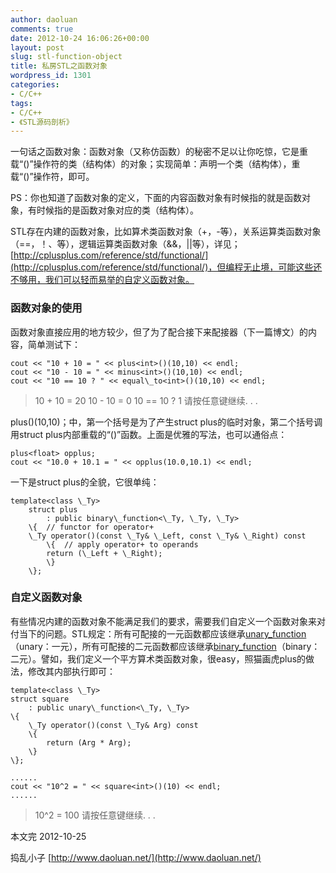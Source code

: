 ```yaml
---
author: daoluan
comments: true
date: 2012-10-24 16:06:26+00:00
layout: post
slug: stl-function-object
title: 私房STL之函数对象
wordpress_id: 1301
categories:
- C/C++
tags:
- C/C++
- 《STL源码剖析》
---
```


一句话之函数对象：函数对象（又称仿函数）的秘密不足以让你吃惊，它是重载“()”操作符的类（结构体）的对象；实现简单：声明一个类（结构体），重载“()”操作符，即可。

PS：你也知道了函数对象的定义，下面的内容函数对象有时候指的就是函数对象，有时候指的是函数对象对应的类（结构体）。

STL存在内建的函数对象，比如算术类函数对象（+，-等），关系运算类函数对象（==，！、等），逻辑运算类函数对象（&&，||等），详见；[http://cplusplus.com/reference/std/functional/](http://cplusplus.com/reference/std/functional/)，但编程无止境，可能这些还不够用，我们可以轻而易举的自定义函数对象。

<!-- more -->


### 函数对象的使用


函数对象直接应用的地方较少，但了为了配合接下来配接器（下一篇博文）的内容，简单测试下：

    
    cout << "10 + 10 = " << plus<int>()(10,10) << endl;
    cout << "10 - 10 = " << minus<int>()(10,10) << endl;
    cout << "10 == 10 ? " << equal\_to<int>()(10,10) << endl;




> 10 + 10 = 20
10 - 10 = 0
10 == 10 ? 1
请按任意键继续. . .


plus<int>()(10,10)；中，第一个括号是为了产生struct plus的临时对象，第二个括号调用struct plus内部重载的“()”函数。上面是优雅的写法，也可以通俗点：

    
    plus<float> opplus;
    cout << "10.0 + 10.1 = " << opplus(10.0,10.1) << endl;


一下是struct plus的全貌，它很单纯：

    
    template<class \_Ty>
    	struct plus
    		: public binary\_function<\_Ty, \_Ty, \_Ty>
    	\{	// functor for operator+
    	\_Ty operator()(const \_Ty& \_Left, const \_Ty& \_Right) const
    		\{	// apply operator+ to operands
    		return (\_Left + \_Right);
    		\}
    	\};




### 自定义函数对象


有些情况内建的函数对象不能满足我们的要求，需要我们自定义一个函数对象来对付当下的问题。STL规定：所有可配接的一元函数都应该继承[unary\_function](http://cplusplus.com/reference/std/functional/unary\_function/)（unary：一元），所有可配接的二元函数都应该继承[binary\_function](http://cplusplus.com/reference/std/functional/binary\_function/)（binary：二元）。譬如，我们定义一个平方算术类函数对象，很easy，照猫画虎plus的做法，修改其内部执行即可：

    
    template<class \_Ty>
    struct square
    	: public unary\_function<\_Ty, \_Ty>
    \{	
    	\_Ty operator()(const \_Ty& Arg) const
    	\{	
    		return (Arg * Arg);
    	\}
    \};
    
    ......
    cout << "10^2 = " << square<int>()(10) << endl;
    ......




> 10^2 = 100
请按任意键继续. . .


本文完 2012-10-25

捣乱小子 [http://www.daoluan.net/](http://www.daoluan.net/)
